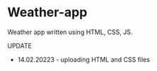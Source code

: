 # Weather-app

Weather app written using HTML, CSS, JS.

UPDATE
* 14.02.20223 - uploading HTML and CSS files
